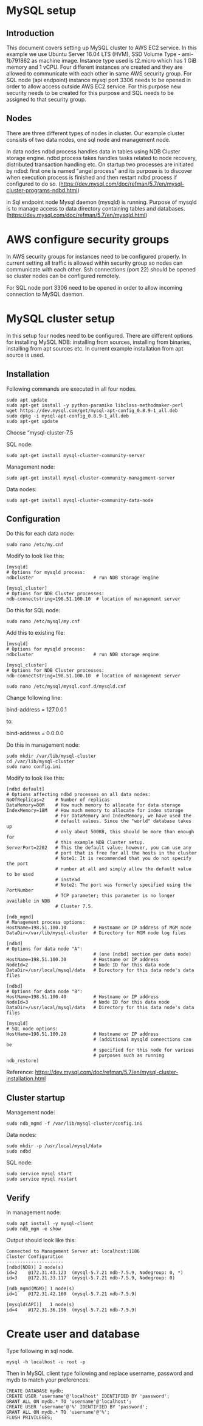 # MySQL setup

## Introduction
This document covers setting up MySQL cluster to AWS EC2 service. In this example we use  Ubuntu Server 16.04 LTS (HVM), SSD Volume Type - ami-1b791862 as machine image. Instance type used is t2.micro which has 1 GiB memory and 1 vCPU. Four different instances are created and they are allowed to communicate with each other in same AWS security group. For SQL node (api endpoint) instance mysql port 3306 needs to be opened in order to allow access outside AWS EC2 service. For this purpose new security needs to be created for this purpose and SQL needs to be assigned to that security group.

## Nodes

There are three different types of nodes in cluster. Our example cluster consists of two data nodes, one sql node and management node. 

In data nodes ndbd process handles data in tables using NDB Cluster storage engine. ndbd process takes handles tasks related to node recovery, distributed transaction handling etc. On startup two processes are initiated by ndbd: first one is named "angel process" and its purpose is to discover when execution process is finished and then restart ndbd process if configured to do so.
(https://dev.mysql.com/doc/refman/5.7/en/mysql-cluster-programs-ndbd.html)

in Sql endpoint node Mysql daemon (mysqld) is running. Purpose of mysqld is to manage access to data directory containing tables and databases. (https://dev.mysql.com/doc/refman/5.7/en/mysqld.html)

# AWS configure security groups

In AWS security groups for instances need to be configured properly. In current setting all traffic is allowed within security group so nodes can communicate with each other. Ssh connections (port 22) should be opened so cluster nodes can be configured remotely.

For SQL node port 3306 need to be opened in order to allow incoming connection to MySQL daemon.

# MySQL cluster setup

In this setup four nodes need to be configured. There are different options for installing MySQL NDB: installing from sources, installing from binaries, installing from apt sources etc. In current example installation from apt source is used.

## Installation

Following commands are executed in all four nodes.

```console
sudo apt update
sudo apt-get install -y python-paramiko libclass-methodmaker-perl
wget https://dev.mysql.com/get/mysql-apt-config_0.8.9-1_all.deb
sudo dpkg -i mysql-apt-config_0.8.9-1_all.deb
sudo apt-get update
```
Choose “mysql-cluster-7.5

SQL node:

```console
sudo apt-get install mysql-cluster-community-server
```

Management node:

```console
sudo apt-get install mysql-cluster-community-management-server
```

Data nodes:

```console
sudo apt-get install mysql-cluster-community-data-node
```

## Configuration

Do this for each data node:
```console
sudo nano /etc/my.cnf
```
Modify to look like this:
```
[mysqld]
# Options for mysqld process:
ndbcluster                      # run NDB storage engine

[mysql_cluster]
# Options for NDB Cluster processes:
ndb-connectstring=198.51.100.10  # location of management server
```

Do this for SQL node:
```console
sudo nano /etc/mysql/my.cnf
```
Add this to existing file:
```
[mysqld]
# Options for mysqld process:
ndbcluster                      # run NDB storage engine

[mysql_cluster]
# Options for NDB Cluster processes:
ndb-connectstring=198.51.100.10  # location of management server
```

```console
sudo nano /etc/mysql/mysql.conf.d/mysqld.cnf
```

Change following line:

bind-address = 127.0.0.1

to:

bind-address = 0.0.0.0


Do this in management node:

```console
sudo mkdir /var/lib/mysql-cluster
cd /var/lib/mysql-cluster
sudo nano config.ini
```

Modify to look like this:
```
[ndbd default]
# Options affecting ndbd processes on all data nodes:
NoOfReplicas=2    # Number of replicas
DataMemory=80M    # How much memory to allocate for data storage
IndexMemory=18M   # How much memory to allocate for index storage
                  # For DataMemory and IndexMemory, we have used the
                  # default values. Since the "world" database takes up
                  # only about 500KB, this should be more than enough for
                  # this example NDB Cluster setup.
ServerPort=2202   # This the default value; however, you can use any
                  # port that is free for all the hosts in the cluster
                  # Note1: It is recommended that you do not specify the port
                  # number at all and simply allow the default value to be used
                  # instead
                  # Note2: The port was formerly specified using the PortNumber 
                  # TCP parameter; this parameter is no longer available in NDB
                  # Cluster 7.5.

[ndb_mgmd]
# Management process options:
HostName=198.51.100.10          # Hostname or IP address of MGM node
DataDir=/var/lib/mysql-cluster  # Directory for MGM node log files

[ndbd]
# Options for data node "A":
                                # (one [ndbd] section per data node)
HostName=198.51.100.30          # Hostname or IP address
NodeId=2                        # Node ID for this data node
DataDir=/usr/local/mysql/data   # Directory for this data node's data files

[ndbd]
# Options for data node "B":
HostName=198.51.100.40          # Hostname or IP address
NodeId=3                        # Node ID for this data node
DataDir=/usr/local/mysql/data   # Directory for this data node's data files

[mysqld]
# SQL node options:
HostName=198.51.100.20          # Hostname or IP address
                                # (additional mysqld connections can be
                                # specified for this node for various
                                # purposes such as running ndb_restore)
```

Reference:
https://dev.mysql.com/doc/refman/5.7/en/mysql-cluster-installation.html

## Cluster startup

Management node:

```console
sudo ndb_mgmd -f /var/lib/mysql-cluster/config.ini
```

Data nodes:

```console
sudo mkdir -p /usr/local/mysql/data
sudo ndbd
```

SQL node:

```console
sudo service mysql start
sudo service mysql restart
```

## Verify

In management node:

```console
sudo apt install -y mysql-client
sudo ndb_mgm -e show
```

Output should look like this:

```console
Connected to Management Server at: localhost:1186
Cluster Configuration
---------------------
[ndbd(NDB)]	2 node(s)
id=2	@172.31.43.123  (mysql-5.7.21 ndb-7.5.9, Nodegroup: 0, *)
id=3	@172.31.33.117  (mysql-5.7.21 ndb-7.5.9, Nodegroup: 0)

[ndb_mgmd(MGM)]	1 node(s)
id=1	@172.31.42.160  (mysql-5.7.21 ndb-7.5.9)

[mysqld(API)]	1 node(s)
id=4	@172.31.36.196  (mysql-5.7.21 ndb-7.5.9)
```

# Create user and database

Type following in sql node.
```console
mysql -h localhost -u root -p
```

Then in MySQL client type following and replace username, password and mydb to match your preferences:
```console
CREATE DATABASE mydb;
CREATE USER 'username'@'localhost' IDENTIFIED BY 'password';
GRANT ALL ON mydb.* TO 'username'@'localhost';
CREATE USER 'username'@'%' IDENTIFIED BY 'password';
GRANT ALL ON mydb.* TO 'username'@'%';
FLUSH PRIVILEGES;
```
